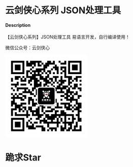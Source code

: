 # 云剑侠心系列 JSON处理工具

#### Description
【云剑侠心系列】JSON处理工具
易语言开发，自行编译使用！

微信公众号：云剑侠心

![](/258X258.jpg)

# 跪求Star
